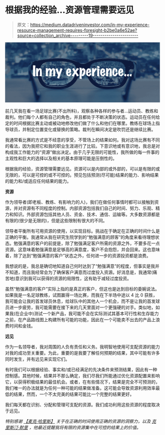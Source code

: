 # 根据我的经验…资源管理需要远见

> 原文：<https://medium.datadriveninvestor.com/in-my-experience-resource-management-requires-foresight-b2be0a6e52ae?source=collection_archive---------19----------------------->

![](img/d7731d16dc5db052ac51fb0348ab3485.png)

前几天我在看一场足球比赛(不出所料)，观察各种各样的参与者…运动员、教练和裁判。他们每个人都有自己的角色，并且都处于不断决策的状态。运动员在任何给定的时间根据比赛主动或被动地修改他们做了什么和他们在哪里。教练在球场上指导球员，并制定位置变化或替换的策略。裁判在瞬间决定是吹罚还是继续比赛。

我通常看比赛的方式是不经意的享受，不管场上的结果如何。我对这场比赛有不同的看法，因为我把它和我的职业生涯进行了比较。下意识地或有意识地，我总是对构成我工作能力的“资源”做出决定。由于几乎无限的可能性，我所做的每一件事的主观性和巨大的选择以及相关的基本原理可能是压倒性的。

根据我的经验，资源管理需要远见。资源可以是内部的或外部的，可以是有限的或无限的，可以是可控的或不可控的。预见包括预测(尽可能)结果的能力、影响结果的能力和/或适应任何结果的能力。

**资源**

作为领导者(即老板、教练、有影响力的人)，我们在做任何事情时都可以接触到资源，并对资源有不同程度的控制。内部资源包括我们自己的时间、努力、乐观、精力和知识。外部资源包括其他人员、资金、技术、通信、运输等。大多数资源都是有限的(很少是无限的)，但是这些限制有很大的不同。

领导者平衡所有可用资源的使用，以实现目标。挑战在于确定在正确的时间什么是正确的平衡。我通常从我在研究生院学到的“勉强满意的顾客”的角度来看待理想状态。勉强满意的客户的前提是，除了勉强满足客户所需的资源之外，不要多花一点资源。这意味着勉强满意是足够高的满意度，客户不会抱怨，并会回来。这也意味着，除了达到“勉强满意的客户”状态之外，任何进一步的资源投资都是浪费。

我想说的是，我总是确切地知道自己何时达到了“勉强满意”的程度，但事实是我并不知道，而且我经常会为了确保客户满意而过度投入资源。好消息是，我通常(痛苦地)意识到我可以获得的资源的局限性，这有助于减轻过度投资。

虽然“勉强满意的客户”实际上指的是真正的客户，但这也是达到目标的委婉说法。如果我是一名足球教练，试图赢得一场比赛，而我在下半场中途以 4 比 0 获胜，我可能会让我的首发球员休息，给球队中的其他人一个机会，而不是让我的首发球员进一步疲劳，我可能需要在接下来的几天里面对一个更强硬的对手。类似地，如果我(在企业中)测试一个新产品，我可能不会在实际测试其基本可行性和生存能力之前，在产品路线图上构建所有可能的功能，因此在一个可能卖不出去的产品上浪费时间和金钱。

**远见**

作为一名领导者，我对周围的人负有责任和义务。我明智地使用可支配资源的能力对我的成功至关重要。为此，重要的是我要了解任何预期的结果，其中可能有许多同时发生，并有远见来实现它们。

有时我们可以根据经验、事实和/或已经满足的先决条件来预测结果，因此有一种控制感。其他时候，结果并不那么确定，我们尽我们所能通过优化资源配置来影响它，以获得积极结果的最佳机会。或者，在有些情况下，结果是完全不可预测的，我们唯一的办法就是为任何一种可能的结果做准备。这可能会导致资源利用效率最低的结果，然而，一个不太完美的结果可能比一个完整的结果更好。

我们每天都在识别、分配和管理可支配的资源。我们成功利用这些资源的程度取决于远见。

*特别感谢* [*【麦克·哈里斯】*](https://www.linkedin.com/in/mikeharriskc/) *关于在正确的时间使用正确的资源的洞察力，以及* [*克里斯汀·默里*](https://www.linkedin.com/in/christinerozanmurray/) *，他最近提醒我将有限的资源集中在可控的结果上的价值。*